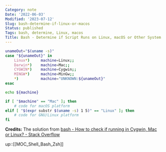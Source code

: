```yaml
---
Category: note
Date: '2022-06-03'
Modified: '2023-07-12'
Slug: bash-determine-if-linux-or-macos
Status: published
Tags: bash, determine, Linux, macos
Title: Bash - Determine if Script Runs on Linux, macOS or Other System
---
```


```sh
unameOut="$(uname -s)"
case "${unameOut}" in
    Linux*)     machine=Linux;;
    Darwin*)    machine=Mac;;
    CYGWIN*)    machine=Cygwin;;
    MINGW*)     machine=MinGw;;
    *)          machine="UNKNOWN:${unameOut}"
esac

echo ${machine}

if [ "$machine" == "Mac" ]; then
    # code for macOS platform        
elif [ "$(expr substr $(uname -s) 1 5)" == "Linux" ]; then
    # code for GNU/Linux platform
fi
```

**Credits:**
The solution from [bash - How to check if running in Cygwin, Mac or Linux? - Stack Overflow](https://stackoverflow.com/questions/3466166/how-to-check-if-running-in-cygwin-mac-or-linux)

up::[[MOC_Shell_Bash_Zsh]]